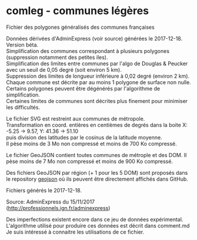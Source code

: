 # comleg - communes légères

Fichier des polygones généralisés des communes françaises  
  
Données dérivées d'AdminExpress (voir source) générées le 2017-12-18. Version béta.  
Simplification des communes correspondant à plusieurs polygones (suppression notamment des petites iles).  
Simplification des limites entre communes par l'algo de Douglas &amp; Peucker avec un seuil de 0,05 degré (soit environ 5 km).  
Suppression des limites de longueur inférieure à 0,02 degré (environ 2 km).  
Chaque commune est décrite par au moins 1 polygone de surface non nulle.  
Certains polygones peuvent être dégénérés par l'algorithme de simplification.  
Certaines limites de communes sont décrites plus finement pour minimiser les difficultés.  

Le fichier SVG est restreint aux communes de métropole.  
Transformation en coord. entières en centièmes de degrés dans la boite X: -5.25 -> 9.57, Y: 41.36 -> 51.10  
puis division des latitudes par le cosinus de la latitude moyenne.  
Il pèse moins de 3 Mo non compressé et moins de 700 Ko compressé.  
  
Le fichier GeoJSON contient toutes communes de métrople et des DOM.
Il pèse moins de 7 Mo non compressé et moins de 900 Ko compressé.

Des fichiers GeoJSON par région (+ 1 pour les 5 DOM) sont proposés dans le repository
[geojson](https://github.com/benoitdavidfr/geojson)
où ils peuvent être directement affichés dans GitHub.    

Fichiers générés le 2017-12-18.  
  
Source: AdminExpress du 15/11/2017 (http://professionnels.ign.fr/adminexpress)  

Des imperfections existent encore dans ce jeu de données expérimental.  
L'algorithme utilisé pour produire ces données est décrit dans comment.md  
Je suis intéressé à connaitre les utilisations de ce fichier.  